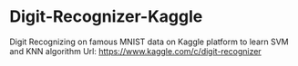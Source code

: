 # Digit-Recognizer-Kaggle
Digit Recognizing on famous MNIST data on Kaggle platform to learn SVM and KNN algorithm
Url: https://www.kaggle.com/c/digit-recognizer

